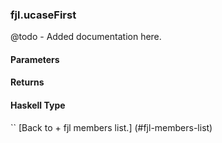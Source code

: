 ### fjl.ucaseFirst
@todo - Added documentation here.

#### Parameters

#### Returns
 
#### Haskell Type
``
[Back to  + fjl members list.]
(#fjl-members-list)

